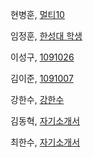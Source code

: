 
<!--- 
(이름,  github URL)
예제 : 
김남윤, [한성대 교수] (https://github.com/stelladream/studentCVs.git)

홍길동, [멋쟁이](https://github.com/stelladream/studentCVs.git)

--->
현병훈, [멀티10](https://github.com/emailtenid/record.git)

임정훈, [한성대 학생](https://github.com/JungHoonHyo/studentCVs.git)

이성구, [1091026](https://github.com/koo8787/testGit.wiki.git)

김이준, [1091007](https://github.com/YiJunKim/myinfo.git)

강한수, [강한수](https://github.com/wwsefd123/info.git)

김동혁, [자기소개서](https://github.com/ddongC/DH.git)

최한수, [자기소개서](https://github.com/chsoo/cv/blob/master/myInfo.md)
